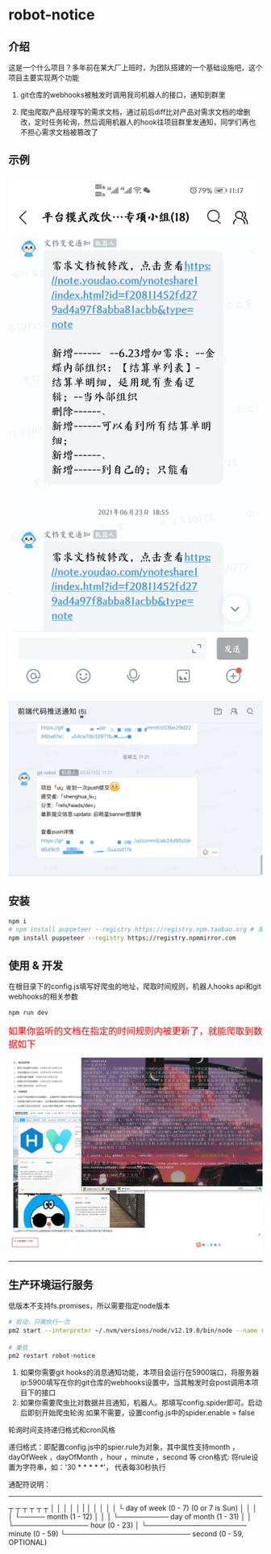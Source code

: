 # robot-notice

## 介绍

这是一个什么项目？多年前在某大厂上班时，为团队搭建的一个基础设施吧，这个项目主要实现两个功能

1. git仓库的webhooks被触发时调用我司机器人的接口，通知到群里

2. 爬虫爬取产品经理写的需求文档，通过前后diff比对产品对需求文档的增删改，定时任务轮询，然后调用机器人的hook往项目群里发通知，同学们再也不担心需求文档被篡改了

## 示例

![](https://raw.githubusercontent.com/lovelyJason/robot-notice/master/public/images/document-hook.jpg)

![](https://raw.githubusercontent.com/lovelyJason/robot-notice/master/public/images/git-hook.jpeg)

## 安装

```bash
npm i
# npm install puppeteer --registry https://registry.npm.taobao.org # 淘宝镜像换了地址
npm install puppeteer --registry https://registry.npmmirror.com
```

## 使用 & 开发

在根目录下的config.js填写好爬虫的地址，爬取时间规则，机器人hooks api和git webhooks的相关参数

```bash
npm run dev
```

<span style="color: red;font-size: 18px;">如果你监听的文档在指定的时间规则内被更新了，就能爬取到数据如下</span>

![](./public/images/spider-notice.png)

---


## 生产环境运行服务

低版本不支持fs.promises，所以需要指定node版本

```bash
# 启动，只需执行一次
pm2 start --interpreter ~/.nvm/versions/node/v12.19.0/bin/node --name robot-notice npm -- run start

# 重启
pm2 restart robot-notice
```

1. 如果你需要git hooks的消息通知功能，本项目会运行在5900端口，将服务器ip:5900填写在你的git仓库的webhooks设置中，当其触发时会post调用本项目下的接口
2. 如果你需要爬虫比对数据并且通知，机器人。那填写config.spider即可。启动后即刻开始爬虫轮询.如果不需要，设置config.js中的spider.enable = false

轮询时间支持递归格式和cron风格

递归格式：即配置config.js中的spier.rule为对象，其中属性支持month ，dayOfWeek ，dayOfMonth ，hour ，minute ，second 等
cron格式: 将rule设置为字符串，如：'30 * * * * *'， 代表每30秒执行

通配符说明：

*  *  *  *  *  *
┬ ┬ ┬ ┬ ┬ ┬
│ │ │ │ │  |
│ │ │ │ │ └ day of week (0 - 7) (0 or 7 is Sun)
│ │ │ │ └───── month (1 - 12)
│ │ │ └────────── day of month (1 - 31)
│ │ └─────────────── hour (0 - 23)
│ └──────────────────── minute (0 - 59)
└───────────────────────── second (0 - 59, OPTIONAL)
